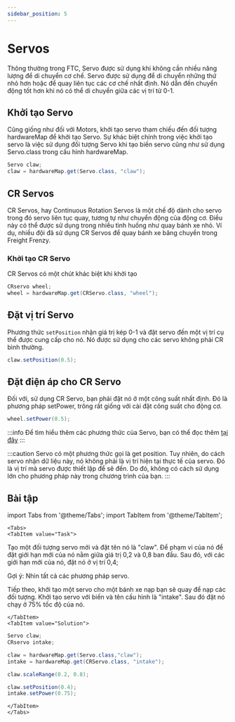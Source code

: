 ```yaml
---
sidebar_position: 5
---
```

 
# Servos

Thông thường trong FTC, Servo được sử dụng khi không cần nhiều năng lượng để di chuyển cơ chế. Servo được sử dụng để di chuyển những thứ nhỏ hơn hoặc để quay liên tục các cơ chế nhất định. Nó dẫn đến chuyển động tốt hơn khi nó có thể di chuyển giữa các vị trí từ 0-1.
## Khởi tạo Servo

Cũng giống như đối với Motors, khởi tạo servo tham chiếu đến đối tượng hardwareMap để khởi tạo Servo. Sự khác biệt chính trong việc khởi tạo servo là việc sử dụng đối tượng Servo khi tạo biến servo cũng như sử dụng Servo.class trong cấu hình hardwareMap.
```java
Servo claw;
claw = hardwareMap.get(Servo.class, "claw");
```
## CR Servos

CR Servos, hay Continuous Rotation Servos là một chế độ dành cho servo trong đó servo liên tục quay, tương tự như chuyển động của động cơ. Điều này có thể được sử dụng trong nhiều tình huống như quay bánh xe nhỏ. Ví dụ, nhiều đội đã sử dụng CR Servos để quay bánh xe băng chuyền trong Freight Frenzy.

### Khởi tạo CR Servo
CR Servos có một chút khác biệt khi khởi tạo
```java 
CRservo wheel;
wheel = hardwareMap.get(CRServo.class, "wheel");
```
## Đặt vị trí Servo
Phương thức `setPosition` nhận giá trị kép 0-1 và đặt servo đến một vị trí cụ thể được cung cấp cho nó. Nó được sử dụng cho các servo không phải CR bình thường.
```java
claw.setPosition(0.5);
```
## Đặt điện áp cho CR Servo
Đối với, sử dụng CR Servo, bạn phải đặt nó ở một công suất nhất định. Đó là phương pháp setPower, trông rất giống với cài đặt công suất cho động cơ. 
```java 
wheel.setPower(0.5);
```
:::info
Để tìm hiểu thêm các phương thức của Servo, bạn có thể đọc thêm [tại đây](https://ftctechnh.github.io/ftc_app/doc/javadoc/com/qualcomm/robotcore/hardware/Servo.html)
:::

:::caution
Servo có một phương thức gọi là get position. Tuy nhiên, do cách servo nhận dữ liệu này, nó không phải là vị trí hiện tại thực tế của servo. Đó là vị trí mà servo được thiết lập để sẽ đến. Do đó, không có cách sử dụng lớn cho phương pháp này trong chương trình của bạn. 
:::

## Bài tập

import Tabs from '@theme/Tabs';
import TabItem from '@theme/TabItem';

```mdx-code-block
<Tabs>
<TabItem value="Task">
```
Tạo một đối tượng servo mới và đặt tên nó là "claw". Để phạm vi của nó để đặt giới hạn mới của nó nằm giữa giá trị 0,2 và 0,8 ban đầu. Sau đó, với các giới hạn mới của nó, đặt nó ở vị trí 0,4;

Gợi ý: Nhìn tất cả các phương pháp servo.

Tiếp theo, khởi tạo một servo cho một bánh xe nạp bạn sẽ quay để nạp các đối tượng. Khởi tạo servo với biến và tên cấu hình là "intake". Sau đó đặt nó chạy ở 75% tốc độ của nó.
```mdx-code-block
</TabItem>
<TabItem value="Solution">
```

```java
Servo claw;
CRservo intake;

claw = hardwareMap.get(Servo.class,"claw");
intake = hardwareMap.get(CRServo.class, "intake");

claw.scaleRange(0.2, 0.8);

claw.setPosition(0.4);
intake.setPower(0.75);
```

```mdx-code-block
</TabItem>
</Tabs>
```